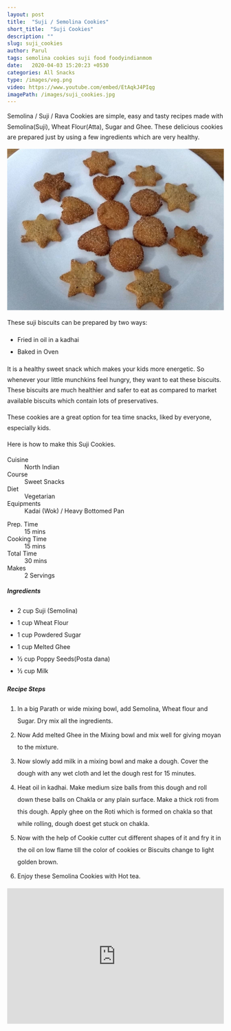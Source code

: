 ```yaml
---
layout: post
title:  "Suji / Semolina Cookies"
short_title:  "Suji Cookies"
description: ""
slug: suji_cookies
author: Parul
tags: semolina cookies suji food foodyindianmom
date:   2020-04-03 15:20:23 +0530
categories: All Snacks
type: /images/veg.png
video: https://www.youtube.com/embed/EtAqkJ4PIqg
imagePath: /images/suji_cookies.jpg
---
```

<p class="text-justify" style="line-height: 175%;">
Semolina / Suji / Rava Cookies are simple, easy and tasty recipes made with Semolina(Suji), Wheat Flour(Atta), Sugar and Ghee. These delicious cookies are prepared just by using a few ingredients which are very healthy.
</p>

<div class="row">
    <div class="col-md-12"><img src="../images/suji_cookies.jpg" alt="" class="rounded img-fluid mb-2"></div>
</div>

<p class="text-justify" style="line-height: 175%;">
These suji biscuits can be prepared by two ways:
<ul style="line-height: 200%">
    <li>Fried in oil in a kadhai</li>
    <li>Baked in Oven</li>
</ul>
</p>

<p class="text-justify" style="line-height: 175%;">
It is a healthy sweet snack which makes your kids more energetic. So whenever your little munchkins feel hungry, they want to eat these biscuits. These biscuits are much healthier and safer to eat as compared to market available biscuits which contain lots of preservatives.
</p>

<p class="text-justify" style="line-height: 175%;">
These cookies are a great option for tea time snacks, liked by everyone, especially kids.
</p>

<p class="text-justify" style="line-height: 175%;">
Here is how to make this Suji Cookies.
</p>

<div class="row">
    <div class="col-md-6">
        <dl class="row">
            <dt class="col-sm-4">Cuisine</dt><dd class="col-sm-7">North Indian</dd>
            <dt class="col-sm-4">Course</dt><dd class="col-sm-7">Sweet Snacks</dd>
            <dt class="col-sm-4">Diet</dt><dd class="col-sm-7">Vegetarian</dd>
            <dt class="col-sm-4">Equipments</dt><dd class="col-sm-7">Kadai (Wok) / Heavy Bottomed Pan</dd>
        </dl>
    </div>
    <div class="col-md-6">
        <dl class="row">
            <dt class="col-sm-5">Prep. Time</dt><dd class="col-sm-7">15 mins</dd>
            <dt class="col-sm-5">Cooking Time</dt><dd class="col-sm-7">15 mins</dd>
            <dt class="col-sm-5">Total Time</dt><dd class="col-sm-7">30 mins</dd>
            <dt class="col-sm-5">Makes</dt><dd class="col-sm-7">2 Servings</dd>
        </dl>
    </div>
</div>

<section>
    <div class="recipe-section-divider"></div>
    <div class="row" id="ingredients">
        <div class="col-md-12"><h5 class="font-weight-bold">Ingredients</h5></div>
    </div>
    <div class="row">
        <div class="col-md-12">            
            <ul style="line-height: 200%">
                <li>2 cup Suji (Semolina)</li>
                <li>1 cup Wheat Flour</li>
                <li>1 cup Powdered Sugar</li>
                <li>1 cup Melted  Ghee</li>
                <li>½ cup Poppy Seeds(Posta dana)</li>
                <li>½ cup Milk</li>
            </ul>
        </div>
    </div>
</section>
<div class="recipe-section-divider"></div>
<div class="row" id="recipe">
    <div class="col-md-12"><h5 class="font-weight-bold">Recipe Steps</h5></div>
</div>
<div class="row">
    <div class="col-md-12">
        <ol class="text-justify" style="line-height: 200%">
            <li style="margin-bottom:5px;">In a big Parath or wide mixing bowl, add Semolina, Wheat flour and Sugar. Dry mix all the ingredients.</li>
            <li style="margin-bottom:5px;">Now Add melted Ghee in the Mixing bowl and mix well for giving moyan to the mixture.</li>
            <li style="margin-bottom:5px;">Now slowly add milk in a mixing bowl and make a dough. Cover the dough with any wet cloth and let the dough rest for 15 minutes.</li>
            <li style="margin-bottom:5px;">Heat oil in kadhai. Make medium size balls from this dough and roll down these balls on Chakla or any plain surface. Make a thick roti from this dough. Apply ghee on the Roti which is formed on chakla so that while rolling, dough doest get stuck on chakla.</li>
            <li style="margin-bottom:5px;">Now with the help of Cookie cutter cut different shapes of it and fry it in the oil on low flame till the color of cookies or Biscuits change to light golden brown.</li>
            <li style="margin-bottom:5px;">Enjoy these Semolina Cookies with Hot tea.</li>
        </ol>
    </div>
</div>
<div class="row" id="video">
    <div class="col-md-12">
        <div class="embed-responsive embed-responsive-16by9">
            <iframe width="100%" height="315" src="https://www.youtube.com/embed/EtAqkJ4PIqg" frameborder="0" allow="accelerometer; autoplay; encrypted-media; gyroscope; picture-in-picture" allowfullscreen></iframe>
        </div>
    </div>
</div>
<br>